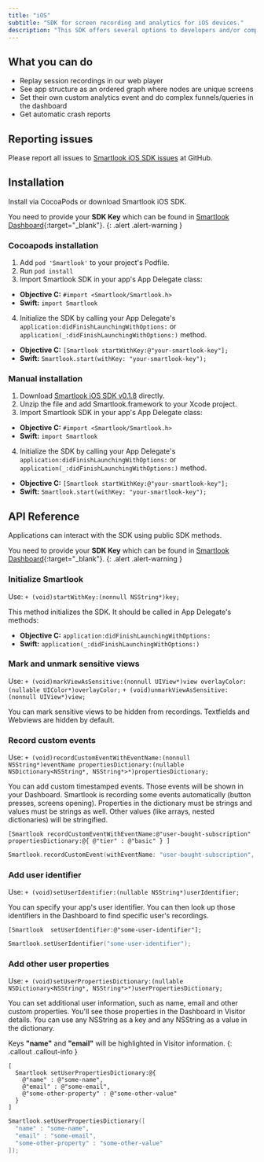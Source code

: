 ```yaml
---
title: "iOS"
subtitle: "SDK for screen recording and analytics for iOS devices."
description: "This SDK offers several options to developers and/or companies."
---
```


## What you can do

* Replay session recordings in our web player
* See app structure as an ordered graph where nodes are unique screens
* Set their own custom analytics event and do complex funnels/queries in the dashboard
* Get automatic crash reports

## Reporting issues

Please report all issues to [Smartlook iOS SDK issues](https://github.com/smartlook/smartlook-ios-sdk/issues) at GitHub.

## Installation

Install via CocoaPods or download Smartlook iOS SDK.

You need to provide your **SDK Key** which can be found in [Smartlook Dashboard](https://www.smartlook.com/app/dashboard/settings/projects){:target="_blank"}.
{: .alert .alert-warning }

### Cocoapods installation

1. Add `pod 'Smartlook'` to your project's Podfile.
2. Run `pod install`
3. Import Smartlook SDK in your app's App Delegate class:
  * **Objective C:** `#import <Smartlook/Smartlook.h>`
  * **Swift:** `import Smartlook`
4. Initialize the SDK by calling your App Delegate's `application:didFinishLaunchingWithOptions:` or `application(_:didFinishLaunchingWithOptions:)` method.

* **Objective C:** `[Smartlook startWithKey:@"your-smartlook-key"];`
* **Swift:** `Smartlook.start(withKey: "your-smartlook-key");`

### Manual installation

1. Download [Smartlook iOS SDK v0.1.8](https://sdk.smartlook.com/ios/smartlook-ios-sdk-0.1.8.zip) directly.
2. Unzip the file and add Smartlook.framework to your Xcode project.
3. Import Smartlook SDK in your app's App Delegate class:
  * **Objective C:** `#import <Smartlook/Smartlook.h>`
  * **Swift:** `import Smartlook`
4. Initialize the SDK by calling your App Delegate's `application:didFinishLaunchingWithOptions:` or `application(_:didFinishLaunchingWithOptions:)` method.

* **Objective C:** `[Smartlook startWithKey:@"your-smartlook-key"];`
* **Swift:** `Smartlook.start(withKey: "your-smartlook-key");`

## API Reference

Applications can interact with the SDK using public SDK methods.

You need to provide your **SDK Key** which can be found in [Smartlook Dashboard](https://www.smartlook.com/app/dashboard/settings/projects){:target="_blank"}.
{: .alert .alert-warning }

### Initialize Smartlook

Use: `+ (void)startWithKey:(nonnull NSString*)key;`

This method initializes the SDK. It should be called in App Delegate's methods:

* **Objective C:** `application:didFinishLaunchingWithOptions:`
* **Swift:** `application(_:didFinishLaunchingWithOptions:)`

### Mark and unmark sensitive views

Use: `+ (void)markViewAsSensitive:(nonnull UIView*)view overlayColor:(nullable UIColor*)overlayColor;`
`+ (void)unmarkViewAsSensitive:(nonnull UIView*)view;`

You can mark sensitive views to be hidden from recordings. Textfields and Webviews are hidden by default.

### Record custom events

Use: `+ (void)recordCustomEventWithEventName:(nonnull NSString*)eventName propertiesDictionary:(nullable NSDictionary<NSString*, NSString*>*)propertiesDictionary;`

You can add custom timestamped events. Those events will be shown in your Dashboard. Smartlook is recording some events automatically (button presses, screens opening). Properties in the dictionary must be strings and values must be strings as well. Other values (like arrays, nested dictionaries) will be stringified.

```objc
[Smartlook recordCustomEventWithEventName:@"user-bought-subscription" propertiesDictionary:@{ @"tier" : @"basic" } ]
```

```swift
Smartlook.recordCustomEvent(withEventName: "user-bought-subscription", propertiesDictionary: ["tier" : "basic"]);
```

### Add user identifier

Use: `+ (void)setUserIdentifier:(nullable NSString*)userIdentifier;`

You can specify your app's user identifier. You can then look up those identifiers in the Dashboard to find specific user's recordings.

```objc
[Smartlook  setUserIdentifier:@"some-user-identifier"];
```

```swift
Smartlook.setUserIdentifier("some-user-identifier");
```

### Add other user properties

Use: `+ (void)setUserPropertiesDictionary:(nullable NSDictionary<NSString*, NSString*>*)userPropertiesDictionary;`

You can set additional user information, such as name, email and other custom properties. You'll see those properties in the Dashboard in Visitor details. You can use any NSString as a key and any NSString as a value in the dictionary.

Keys **"name"** and **"email"** will be highlighted in Visitor information.
{: .callout .callout-info }

```objc
[
  Smartlook setUserPropertiesDictionary:@{ 
    @"name" : @"some-name", 
    @"email" : @"some-email", 
    @"some-other-property" : @"some-other-value"
  }
]
```

```swift
Smartlook.setUserPropertiesDictionary([
  "name" : "some-name", 
  "email" : "some-email",
  "some-other-property" : "some-other-value"
]);
```
